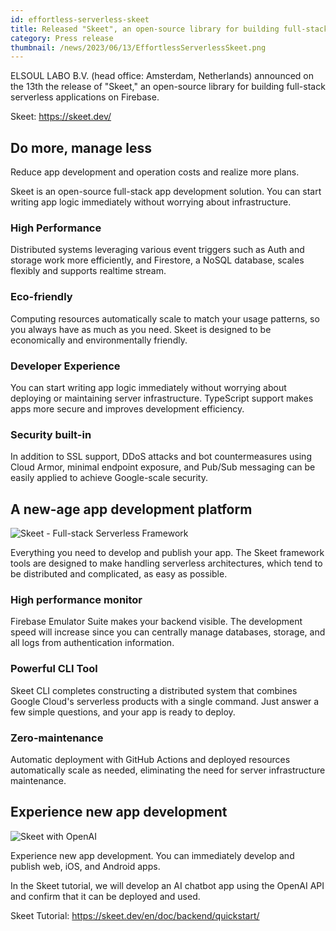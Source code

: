 ```yaml
---
id: effortless-serverless-skeet
title: Released "Skeet", an open-source library for building full-stack serverless apps on Firebase
category: Press release
thumbnail: /news/2023/06/13/EffortlessServerlessSkeet.png
---
```


ELSOUL LABO B.V. (head office: Amsterdam, Netherlands) announced on the 13th the
release of "Skeet," an open-source library for building full-stack serverless
applications on Firebase.

Skeet: https://skeet.dev/

## Do more, manage less

Reduce app development and operation costs and realize more plans.

Skeet is an open-source full-stack app development solution. You can start
writing app logic immediately without worrying about infrastructure.

### High Performance

Distributed systems leveraging various event triggers such as Auth and storage
work more efficiently, and Firestore, a NoSQL database, scales flexibly and
supports realtime stream.

### Eco-friendly

Computing resources automatically scale to match your usage patterns, so you
always have as much as you need. Skeet is designed to be economically and
environmentally friendly.

### Developer Experience

You can start writing app logic immediately without worrying about deploying or
maintaining server infrastructure. TypeScript support makes apps more secure and
improves development efficiency.

### Security built-in

In addition to SSL support, DDoS attacks and bot countermeasures using Cloud
Armor, minimal endpoint exposure, and Pub/Sub messaging can be easily applied to
achieve Google-scale security.

## A new-age app development platform

![Skeet - Full-stack Serverless Framework](https://storage.googleapis.com/skeet-assets/animation/skeet-cli-create-latest.gif)

Everything you need to develop and publish your app. The Skeet framework tools
are designed to make handling serverless architectures, which tend to be
distributed and complicated, as easy as possible.

### High performance monitor

Firebase Emulator Suite makes your backend visible. The development speed will
increase since you can centrally manage databases, storage, and all logs from
authentication information.

### Powerful CLI Tool

Skeet CLI completes constructing a distributed system that combines Google
Cloud's serverless products with a single command. Just answer a few simple
questions, and your app is ready to deploy.

### Zero-maintenance

Automatic deployment with GitHub Actions and deployed resources automatically
scale as needed, eliminating the need for server infrastructure maintenance.

## Experience new app development

![Skeet with OpenAI](https://storage.googleapis.com/skeet-assets/animation/skeet-chat-latest.gif)

Experience new app development. You can immediately develop and publish web,
iOS, and Android apps.

In the Skeet tutorial, we will develop an AI chatbot app using the OpenAI API
and confirm that it can be deployed and used.

Skeet Tutorial: https://skeet.dev/en/doc/backend/quickstart/
